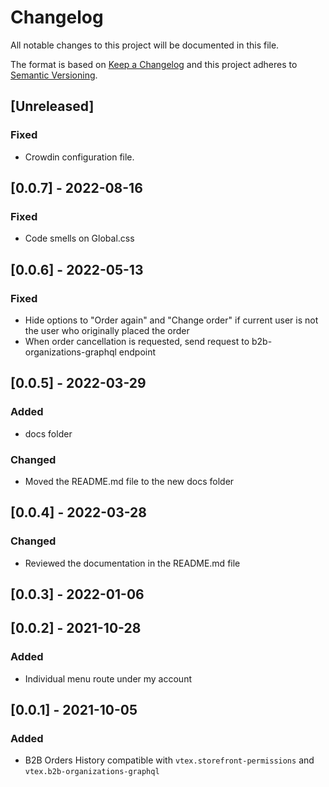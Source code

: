 # Changelog

All notable changes to this project will be documented in this file.

The format is based on [Keep a Changelog](http://keepachangelog.com/en/1.0.0/)
and this project adheres to [Semantic Versioning](http://semver.org/spec/v2.0.0.html).

## [Unreleased]

### Fixed

- Crowdin configuration file.

## [0.0.7] - 2022-08-16

### Fixed

- Code smells on Global.css

## [0.0.6] - 2022-05-13

### Fixed

- Hide options to "Order again" and "Change order" if current user is not the user who originally placed the order
- When order cancellation is requested, send request to b2b-organizations-graphql endpoint

## [0.0.5] - 2022-03-29

### Added

- docs folder

### Changed

- Moved the README.md file to the new docs folder

## [0.0.4] - 2022-03-28

### Changed

- Reviewed the documentation in the README.md file

## [0.0.3] - 2022-01-06

## [0.0.2] - 2021-10-28

### Added

- Individual menu route under my account

## [0.0.1] - 2021-10-05

### Added

- B2B Orders History compatible with `vtex.storefront-permissions` and `vtex.b2b-organizations-graphql`
